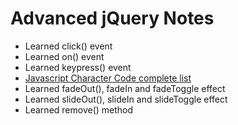 # Advanced jQuery Notes

- Learned click() event
- Learned on() event
- Learned keypress() event
- [Javascript Character Code complete list](https://www.cambiaresearch.com/articles/15/javascript-char-codes-key-codes)
- Learned fadeOut(), fadeIn and fadeToggle effect
- Learned slideOut(), slideIn and slideToggle effect
- Learned remove() method